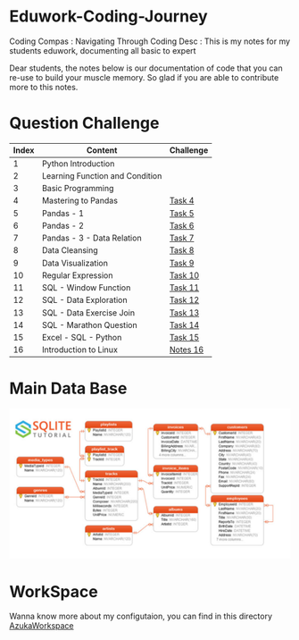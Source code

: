 # Eduwork-Coding-Journey
Coding Compas : Navigating Through Coding
Desc : This is my notes for my students eduwork, documenting all basic to expert

Dear students, the notes below is our documentation of code that you can re-use to build your muscle memory. So glad if you are able to contribute more to this notes.

# Question Challenge

| Index | Content                         | Challenge                   |
|-------|---------------------------------|-----------------------------|
| 1     | Python Introduction             |                             |
| 2     | Learning Function and Condition |                             |
| 3     | Basic Programming               |                             |
| 4     | Mastering to Pandas             | [Task 4](notes/task_4.md)   |
| 5     | Pandas - 1                      | [Task 5](notes/task_5.md)   |
| 6     | Pandas - 2                      | [Task 6](notes/task_6.md)   |
| 7     | Pandas - 3 - Data Relation      | [Task 7](notes/task_7.md)   |
| 8     | Data Cleansing                  | [Task 8](notes/task_8.md)   |
| 9     | Data Visualization              | [Task 9](notes/task_9.md)   |
| 10    | Regular Expression              | [Task 10](notes/task_10.md) |
| 11    | SQL - Window Function           | [Task 11](notes/task_11.md) |
| 12    | SQL - Data Exploration          | [Task 12](notes/task_12.md) |
| 13    | SQL - Data Exercise Join        | [Task 13](notes/task_13.md) |
| 14    | SQL - Marathon Question         | [Task 14](notes/task_14.md) |
| 15    | Excel - SQL - Python            | [Task 15](notes/task_15.md) |
| 16    | Introduction to Linux            | [Notes 16](notes/notes_16.md) |

# Main Data Base

![pict1](picts/pict1.png)


# WorkSpace

Wanna know more about my configutaion, you can find in this directory [AzukaWorkspace](https://github.com/azuka31/AzukaWorkspace)
